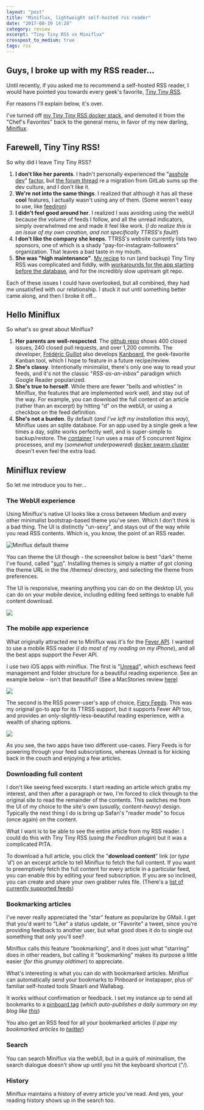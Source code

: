 ```yaml
---
layout: "post"
title: "Miniflux, lightweight self-hosted rss reader"
date: "2017-08-19 14:28"
category: review
excerpt: "Tiny Tiny RSS vs Miniflux"
crosspost_to_medium: true
tags: rss
---
```


## Guys, I broke up with my RSS reader...

Until recently, if you asked me to recommend a self-hosted RSS reader, I would have pointed you towards every geek's favorite, [Tiny Tiny RSS](https://tt-rss.org/).

For reasons I'll explain below, it's over.

I've turned off [my Tiny Tiny RSS docker stack](https://geek-cookbook.funkypenguin.co.nz/recipies/tiny-tiny-rss/), and demoted it from the "Chef's Favorites" back to the general menu, in favor of my new darling, [Miniflux](https://geek-cookbook.funkypenguin.co.nz/recipies/miniflux/).

## Farewell, Tiny Tiny RSS!

So why did I leave Tiny Tiny RSS?

1. **I don't like her parents**. I hadn't personally experienced the "[asshole dev](https://chrisshort.net/tiny-tiny-rss-loathe-the-asshole-devs/)" [factor](https://www.reddit.com/r/linux/comments/33oorc/you_cant_write_software_that_users_love_if_you/), but [the forum thread](https://discourse.tt-rss.org/t/gitlab-is-overbloated-shit-garbage/325/6) re a migration from GitLab sums up the dev culture, and I don't like it.
2. **We're not into the same things**. I realized that although it has all these **cool** features, I actually wasn't using any of them. (Some weren't easy to use, like [feediron](https://github.com/m42e/ttrss_plugin-feediron))
3. **I didn't feel good around her**. I realized I was avoiding using the webUI because the volume of feeds I follow, and all the unread indicators, simply overwhelmed me and made it feel like work. (_I do realize this is an issue of my own creation, and not specifically TTRSS's fault!_)
4. **I don't like the company she keeps**. TTRSS's website currently lists two sponsors, one of which is a shady "pay-for-instagram-followers" organization. That leaves a bad taste in my mouth.
5. **She was "high maintenance"**. [My recipe](https://geek-cookbook.funkypenguin.co.nz/recipies/tiny-tiny-rss/) to run (and backup) Tiny Tiny RSS was complicated and fiddly, with [workarounds for the app starting before the database](https://github.com/x86dev/docker-ttrss/pull/12), and for the incredibly slow upstream git repo.

Each of these issues I could have overlooked, but all combined, they had me unsatisfied with our relationship. I stuck it out until something better came along, and then I broke it off...

## Hello Miniflux

So what's so great about Miniflux?

1. **Her parents are well-respected**. The [github repo](https://github.com/miniflux/miniflux) shows 400 closed issues, 240 closed pull requests, and over 1,200 commits. The developer, [Frédéric Guillot](https://github.com/fguillot) also develops [Kanboard](https://kanboard.net/), the geek-favorite Kanban tool, which I hope to feature in a future recipe/review.
2. **She's classy**. Intentionally minimalist, there's only one way to read your feeds, and it's not the classic "_RSS-as-an-inbox_" paradigm which Google Reader popularized.
3. **She's true to herself**. While there are fewer "bells and whistles" in Miniflux, the features that are implemented work well, and stay out of the way. For example, you can download the full content of an article (rather than an excerpt) by hitting "d" on the webUI, or using a checkbox on the feed definition.
4. **She's not a burden**. By default (_and I've left my installation this way_), Miniflux uses an sqlite database. For an app used by a single geek a few times a day, sqlite works perfectly well, and is super-simple to backup/restore. The [container](https://geek-cookbook.funkypenguin.co.nz/recipies/miniflux/) I run uses a max of 5 concurrent Nginx processes, and my (_somewhat underpowered_)  [docker swarm cluster](https://geek-cookbook.funkypenguin.co.nz/ha-docker-swarm/design/) doesn't even feel the extra load.

## Miniflux review

So let me introduce you to her...

### The WebUI experience

Using Miniflux's native UI looks like a cross between Medium and every other minimalist bootstrap-based theme you've seen. Which I don't think is a bad thing. The UI is distinctly "un-sexy", and stays out of the way while you read RSS contents. Which is, you know, the point of an RSS reader.

![Miniflux default theme](https://www.dropbox.com/s/gdhg7skwle5uzcv/miniflux_default.png?raw=1)

You can theme the UI though - the screenshot below is best "dark" theme I've found, called "[sun](https://github.com/Cygnusfear/Miniflux-Theme-Sun)". Installing themes is simply a matter of got cloning the theme URL in the the /themes/ directory, and selecting the theme from preferences.

The UI is responsive, meaning anything you can do on the desktop UI, you can do on your mobile device, including editing feed settings to enable full content download.

![](https://www.dropbox.com/s/nhotifqe5gs12lg/miniflux_sun.png?raw=1)


### The mobile app experience

What originally attracted me to Miniflux was it's for the [Fever API](https://miniflux.net/documentation/fever). I wanted to use a mobile RSS reader (_I do most of my reading on my iPhone_), and all the best apps support the Fever API.

I use two iOS apps with miniflux. The first is "[Unread](https://www.goldenhillsoftware.com/unread/)", which eschews feed management and folder structure for a beautiful reading experience. See an example below - isn't that beautiful? (See a MacStories review [here](https://www.macstories.net/reviews/unread-review/))

![](https://www.dropbox.com/s/ssm7kmjrli31ugt/unread.png?raw=1)

The second is the RSS power-user's app of choice, [Fiery Feeds](http://cocoacake.net/apps/fiery/). This was my original go-to app for its TTRSS support, but it supports Fever API too, and provides an only-slightly-less-beautiful reading experience, with a wealth of sharing options.

![](https://www.dropbox.com/s/5xsccmjpln2qd6t/fieryfeeds.png?raw=1)

As you see, the two apps have two different use-cases. Fiery Feeds is for powering through your feed subscriptions, whereas Unread is for kicking back in the couch and enjoying a few articles.

### Downloading full content

I don't like seeing feed excerpts. I start reading an article which grabs my interest, and then after a paragraph or two, I'm forced to click through to the original site to read the remainder of the contents. This switches me from the UI of my choice to the site's own (_usually, content-heavy_) design. Typically the next thing I do is bring up Safari's "reader mode" to focus (once again) on the content.

What I want is to be able to see the entire article from my RSS reader. I could do this with Tiny Tiny RSS (_using the FeedIron plugin_) but it was a complicated PITA.

To download a full article, you click the "**download content**" link (_or type 'd'_) on an excerpt article to tell Miniflux to fetch the full content. If you want to preemptively fetch the full content for every article in a particular feed, you can enable this by editing your feed subscription. If you are so inclined, you can create and share your own grabber rules file. (There's a  [list of currently supported feeds](https://github.com/miniflux/miniflux/tree/master/vendor/miniflux/picofeed/lib/PicoFeed/Rules))

### Bookmarking articles

I've never really appreciated the "star" feature as popularize by GMail. I get that you'd want to "Like" a status update, or "Favorite" a tweet, since you're providing feedback to another user, but what good does it do to single out something that only you'll see?

Miniflux calls this feature "bookmarking", and it does just what "starring" does in other readers, but calling it "bookmarking" makes its purpose a little easier (_for this grumpy oldtimer_) to appreciate.

What's interesting is what you can do with bookmarked articles. Miniflux can automatically send your bookmarks to Pinboard or Instapaper, plus ol' familiar self-hosted tools Shaarli and Wallabag.

It works without confirmation or feedback. I set my instance up to send all bookmarks to a [pinboard tag](https://pinboard.in/u:funkypenguin/t:bon/) (_which auto-publishes a daily summary on my blog like [this](https://www.funkypenguin.co.nz/bookmarks/of-note-19-august-2017/)_)

You also get an RSS feed for all your bookmarked articles (_I pipe my bookmarked articles to [twitter](https://twitter.com/funkypenguin)_)

### Search

You can search Miniflux via the webUI, but in a quirk of minimalism, the search dialogue doesn't show up until you hit the keyboard shortcut ("/).

### History

Miniflux maintains a history of every article you've read. And yes, your reading history shows up in the search too.
